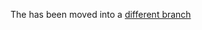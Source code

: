 The has been moved into a
[different branch](https://chromium.googlesource.com/chromiumos/platform/ec/+/cr50_stab/docs/case_closed_debugging.md)
